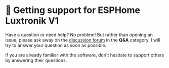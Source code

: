 # 🙏 Getting support for ESPHome Luxtronik V1
Have a question or need help? No problem! But rather than opening an issue, please ask away on the [discussion forum](https://github.com/jensrossbach/esphome-luxtronik-v1/discussions/categories/q-a) in the **Q&A** category. I will try to answer your question as soon as possible.

If you are already familiar with the software, don't hesitate to support others by answering their questions.
